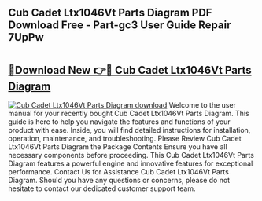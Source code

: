 ## Cub Cadet Ltx1046Vt Parts Diagram PDF Download Free - Part-gc3 User Guide Repair 7UpPw

# <h2><a href="http://dfmdova.blite.top/?on=Cub+Cadet+Ltx1046Vt+Parts+Diagram">🔗Download New 👉🔴 Cub Cadet Ltx1046Vt Parts Diagram</a></h2>

[![Cub Cadet Ltx1046Vt Parts Diagram download](https://i.imgur.com/lujVjoI.png)](http://dfmdova.blite.top/?on=Cub+Cadet+Ltx1046Vt+Parts+Diagram)
Welcome to the user manual for your recently bought Cub Cadet Ltx1046Vt Parts Diagram. This guide is here to help you navigate the features and functions of your product with ease. Inside, you will find detailed instructions for installation, operation, maintenance, and troubleshooting. Please Review Cub Cadet Ltx1046Vt Parts Diagram the Package Contents Ensure you have all necessary components before proceeding. This Cub Cadet Ltx1046Vt Parts Diagram features a powerful engine and innovative features for exceptional performance. Contact Us for Assistance Cub Cadet Ltx1046Vt Parts Diagram. Should you have any questions or concerns, please do not hesitate to contact our dedicated customer support team.
